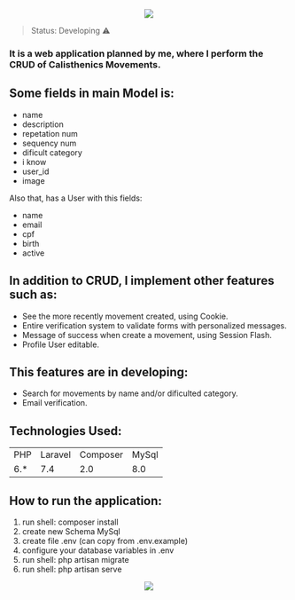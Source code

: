 <center><img src="https://user-images.githubusercontent.com/38620899/106385660-2de04b00-63b0-11eb-9747-843cdc397c76.PNG"></center>

> Status: Developing ⚠️

### It is a web application planned by me, where I perform the CRUD of Calisthenics Movements.

## Some fields in main Model is:

+ name 
+ description
+ repetation num
+ sequency num
+ dificult category
+ i know
+ user_id
+ image
  
Also that, has a User with this fields:

+ name
+ email
+ cpf
+ birth
+ active

## In addition to CRUD, I implement other features such as:

* See the more recently movement created, using Cookie.
* Entire verification system to validate forms with personalized messages.
* Message of success when create a movement, using Session Flash.
* Profile User editable.

## This features are in developing:

- Search for movements by name and/or dificulted category.
- Email verification.

## Technologies Used:

<table>
  <tr>
    <td>PHP</td>
    <td>Laravel</td>
    <td>Composer</td>
    <td>MySql</td>
  </tr>
  <tr>
    <td>6.*</td>
    <td>7.4</td>
    <td>2.0</td>
    <td>8.0</td>
  </tr>
</table>

## How to run the application:

1) run shell: composer install
2) create new Schema MySql
3) create file .env (can copy from .env.example)
4) configure your database variables in .env
5) run shell: php artisan migrate
6) run shell: php artisan serve



<center><img src="https://user-images.githubusercontent.com/38620899/106393666-3d26bf00-63d7-11eb-9ea9-59fe401a0cca.gif"></center>
